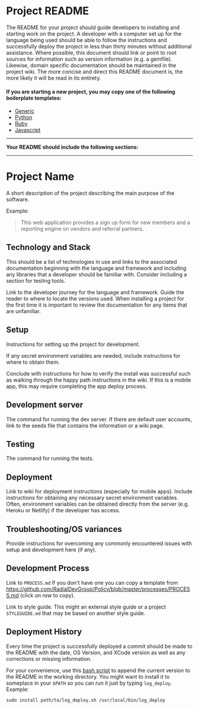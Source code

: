 # Project README

The README for your project should guide developers to installing and starting work on the project. A developer with a computer set up for the language being used should be able to follow the instructions and successfully deploy the project in less than thirty minutes without additional assistance. Where possible, this document should link or point to root sources for information such as version information (e.g. a gemfile). Likewise, domain specific documentation should be maintained in the project wiki.  The more concise and direct this README document is, the more likely it will be read in its entirety.

#### If you are starting a new project, you may copy one of the following boilerplate templates:
- [Generic](readme/README.generic.md)
- [Python](readme/README.python.md)
- [Ruby](readme/README.ruby.md)
- [Javascript](readme/README.javascript.md)

---

**Your README should include the following sections:**

---

# Project Name

A short description of the project describing the main purpose of the software.

Example:
> This web application provides a sign up form for new members and a reporting engine on vendors and referral partners.

## Technology and Stack

This should be a list of technologies in use and links to the associated documentation beginning with the language and framework and including any libraries that a developer should be familiar with. Consider including a section for testing tools.

Link to the developer journey for the language and framework. Guide the reader to where to locate the versions used. When installing a project for the first time it is important to review the documentation for any items that are unfamiliar.

## Setup

Instructions for setting up the project for development.

If any secret environment variables are needed, include instructions for where to obtain them.

Conclude with instructions for how to verify the install was successful such as walking through the happy path instructions in the wiki. If this is a mobile app, this may require completing the app deploy process.

## Development server

The command for running the dev server. If there are default user accounts, link to the seeds file that contains the information or a wiki page.

## Testing

The command for running the tests.

## Deployment

Link to wiki for deployment instructions (especially for mobile apps). Include instructions for obtaining any necessary secret environment variables. Often, environment variables can be obtained directly from the server (e.g. Heroku or Netlify) if the developer has access.

## Troubleshooting/OS variances

Provide instructions for overcoming any commonly encountered issues with setup and development here (if any).

## Development Process

Link to `PROCESS.md` If you don't have one you can copy a template from https://github.com/RadialDevGroup/Policy/blob/master/processes/PROCESS.md (click on *raw* to copy).

Link to style guide. This might an external style guide or a project `STYLEGUIDE.md` that may be based on another style guide.

## Deployment History

Every time the project is successfully deployed a commit should be made to the README with the date, OS Version, and XCode version as well as any corrections or missing information.

For your convenience, use this [bash script](readme/log_deploy.sh) to append the current version to the README in the working directory. You might want to install it to someplace in your `$PATH` so you can run it just by typing `log_deploy`. Example:
```
sudo install path/to/log_deploy.sh /usr/local/bin/log_deploy
```
